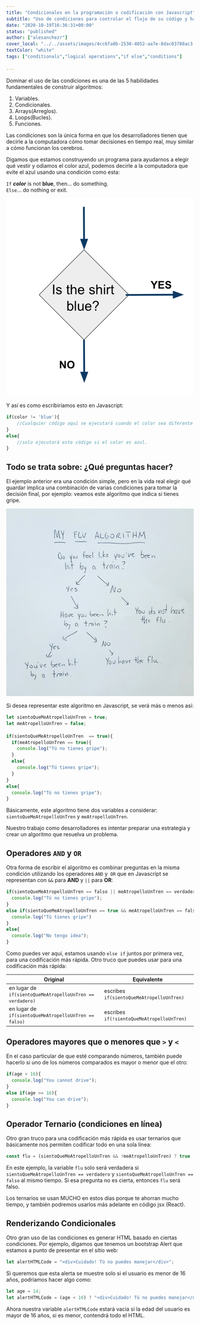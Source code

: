 ```yaml
---
title: "Condicionales en la programación o codificación con Javascript"
subtitle: "Uso de condiciones para controlar el flujo de su código y hacer que la computadora obedezca"
date: "2020-10-19T16:36:31+00:00"
status: "published"
author: ["alesanchezr"]
cover_local: "../../assets/images/4cc6fa0b-2530-4052-aa7e-8dac03788ac3.png"
textColor: "white"
tags: ["conditionals","logical operations","if else","conditions"]

---
```


Dominar el uso de las condiciones es una de las 5 habilidades fundamentales de construir algoritmos:

1. Variables.
2. Condicionales.
3. Arrays(Arreglos).
4. Loops(Bucles).
5. Funciones.

Las condiciones son la única forma en que los desarrolladores tienen que decirle a la computadora cómo tomar decisiones en tiempo real, muy similar a cómo funcionan los cerebros.

Digamos que estamos construyendo un programa para ayudarnos a elegir qué vestir y odiamos el color azul, podemos decirle a la computadora que evite el azul usando una condición como esta:
  
`If` ***color*** is not **blue**, then... do something.  
`Else`... do nothing or exit.
  
![Condicionales](../../assets/images/e73b673e-d744-45a7-a1ed-61a1dae49560.png)

Y así es como escribiríamos esto en Javascript:

```js
if(color != 'blue'){
    //Cualquier código aquí se ejecutará cuando el color sea diferente al azul.
}
else{
    //solo ejecutará este código si el color es azul.
}
```

## Todo se trata sobre: ¿Qué preguntas hacer?

El ejemplo anterior era una condición simple, pero en la vida real elegir qué guardar implica una combinación de varias condiciones para tomar la decisión final, por ejemplo: veamos este algoritmo que indica si tienes gripe.

![Hit by a flu or have a cold](../../assets/images/03ed6b76-0ee0-4b04-bd45-0fb58ae6f800.jpeg)

Si desea representar este algoritmo en Javascript, se verá más o menos así:

```js
let sientoQueMeAtropelloUnTren = true;
let meAtropelloUnTren = false;

if(sientoQueMeAtropelloUnTren  == true){
  if(meAtropelloUnTren == true){
    console.log("Tú no tienes gripe");
  }
  else{
    console.log("Tú tienes gripe");
  }
}
else{
  console.log("Tú no tienes gripe");
}
```

Básicamente, este algoritmo tiene dos variables a considerar: `sientoQueMeAtropelloUnTren` y `meAtropelloUnTren`.

Nuestro trabajo como desarrolladores es intentar preparar una estrategia y crear un algoritmo que resuelva un problema.

## Operadores `AND` y `OR`

Otra forma de escribir el algoritmo es combinar preguntas en la misma condición utilizando los operadores `AND` y` OR` que en Javascript se representan con `&&` para **AND** y `||` para **OR**:

```js
if(sientoQueMeAtropelloUnTren == falso || meAtropelloUnTren == verdadero){
  console.log("Tú no tienes gripe");
}
else if(sientoQueMeAtropelloUnTren == true && meAtropelloUnTren == falso){
  console.log("Tú tienes gripe")
}
else{
  console.log("No tengo idea");
}
```

Como puedes ver aquí, estamos usando `else if` juntos por primera vez, para una codificación más rápida. Otro truco que puedes usar para una codificación más rápida:

| Original | Equivalente |
| --- | --- |
| en lugar de `if(sientoQueMeAtropelloUnTren == verdadero)` | escribes `if(sientoQueMeAtropelloUnTren)`  |
| en lugar de `if(sientoQueMeAtropelloUnTren == falso)` | escribes `if(!sientoQueMeAtropelloUnTren)` |

## Operadores mayores que o menores que `>` y `<`

En el caso particular de que esté comparando números, también puede hacerlo si uno de los números comparados es mayor o menor que el otro:

```js
if(age < 16){
  console.log("You cannot drive");
}
else if(age >= 16){
  console.log("You can drive");
}
```

## Operador Ternario (condiciones en línea)

Otro gran truco para una codificación más rápida es usar ternarios que básicamente nos permiten codificar todo en una sola línea:

```js
const flu = (sientoQueMeAtropelloUnTren && !meAtropelloUnTren) ? true : false;
```
En este ejemplo, la variable `flu` solo será verdadera si` sientoQueMeAtropelloUnTren == verdadero` y `sientoQueMeAtropelloUnTren == falso` al mismo tiempo. Si esa pregunta no es cierta, entonces `flu` será falso.

Los ternarios se usan MUCHO en estos días porque te ahorran mucho tiempo, y también podremos usarlos más adelante en código jsx (React).

## Renderizando Condicionales

Otro gran uso de las condiciones es generar HTML basado en ciertas condiciones. Por ejemplo, digamos que tenemos un bootstrap Alert que estamos a punto de presentar en el sitio web:

```js
let alertHTMLCode = "<div>Cuidado! Tú no puedes manejar</div>";
```

Si queremos que esta alerta se muestre solo si el usuario es menor de 16 años, podríamos hacer algo como:

```js
let age = 14;
let alertHTMLCode = (age < 16) ? "<div>Cuidado! Tú no puedes manejar</div>" : "";
```

Ahora nuestra variable `alertHTMLCode` estará vacía si la edad del usuario es mayor de 16 años, si es menor, contendrá todo el HTML.

<script async src="//jsfiddle.net/BreatheCode/bycgsnqt/7/embed/js,html,result/"></script>

